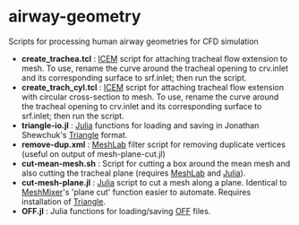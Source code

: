 # airway-geometry

Scripts for processing human airway geometries for CFD simulation

* **create_trachea.tcl** : [ICEM](http://resource.ansys.com/Products/Other+Products/ANSYS+ICEM+CFD) script for attaching tracheal flow extension to mesh. To use, rename the curve around the tracheal opening to crv.inlet and its corresponding surface to srf.inlet; then run the script.
* **create_trach_cyl.tcl** : [ICEM](http://resource.ansys.com/Products/Other+Products/ANSYS+ICEM+CFD) script for attaching tracheal flow extension with circular cross-section to mesh. To use, rename the curve around the tracheal opening to crv.inlet and its corresponding surface to srf.inlet; then run the script.
* **triangle-io.jl** : [Julia](http://julialang.org/) functions for loading and saving in Jonathan Shewchuk's [Triangle](https://www.cs.cmu.edu/~quake/triangle.html) format.
* **remove-dup.xml** : [MeshLab](http://meshlab.sourceforge.net/) filter script for removing duplicate vertices (useful on output of mesh-plane-cut.jl)
* **cut-mean-mesh.sh** : Script for cutting a box around the mean mesh and also cutting the tracheal plane (requires [MeshLab](http://meshlab.sourceforge.net/) and [Julia](http://julialang.org/)).
* **cut-mesh-plane.jl** : [Julia](http://julialang.org/) script to cut a mesh along a plane. Identical to [MeshMixer](http://www.meshmixer.com/)'s 'plane cut' function easier to automate. Requires installation of [Triangle](https://www.cs.cmu.edu/~quake/triangle.html).
* **OFF.jl** : Julia functions for loading/saving [OFF](https://en.wikipedia.org/wiki/OFF_(file_format)) files.
